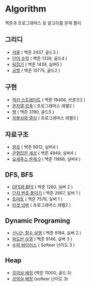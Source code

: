 # Algorithm
백준과 프로그래머스 등 알고리즘 문제 풀이

## 그리디
- [저울](./greedy/2437.md) ( 백준 2437, 골드3 )
- [단어 수학](./greedy/1339.md) ( 백준 1339, 골드4 )
- [뒤집기](./greedy/1439.md) ( 백준 1439, 실버5 )
- [공항](./greedy/10775.md) ( 백준 10775, 골드2 )

## 구현
- [럭키 스트레이트](./implement/18406.md) ( 백준 18406, 브론즈2 )
- [문자열 압축](./implement/문자열압축.md) ( 프로그래머스 레벨2 )
- [뱀](./implement/3190.md) ( 백준 3190, 골드5 )
- [자물쇠와 열쇠](./implement/자물쇠.md) ( 프로그래머스 레벨3 )

## 자료구조
- [괄호](./dataStructure/9012.md) ( 백준 9012, 실버4 )
- [균형잡힌 세상](./dataStructure/4949.md) ( 백준 4949, 실버4 )
- [요세푸스 문제 0](./dataStrcture/11866.md) ( 백준 11866, 실버4 )

## DFS, BFS
- [DFS와 BFS](./DFS&BFS/1260.md) ( 백준 1260, 실버 2 )
- [단지 번호 붙이기](./DFS&BFS/2667.md) ( 백준 2667, 실버 1 )
- [토마토](./DFS&BFS/7576.md) ( 백준 7576, 실버 1 )
- [타겟 넘버](./DFS&BFS/타겟넘버.md) ( 프로그래머스 레벨2 )

## Dynamic Programing
- [신나는 함수 실행](./DynamicProgramming/9184.md) ( 백준 9184, 실버 2 )
- [파도반 수열](./DynamicProgramming/9146.md) ( 백준 9146, 실버 3 )
- [수퍼 바이러스](./DynamicProgramming/superVirus.md) ( Softeer 난이도 3 )

## Heap
- [강의실 배정](./heap/11000.md) (백준 11000, 골드 5)
- [강의실 배정](./heap/강의실배정.md) (softeer 난이도 3)
